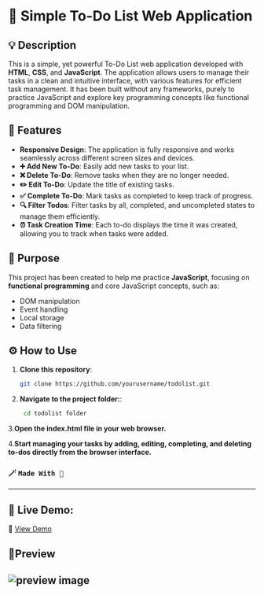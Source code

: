 # 📝 Simple To-Do List Web Application

## 💡 Description
This is a simple, yet powerful To-Do List web application developed with **HTML**, **CSS**, and **JavaScript**. The application allows users to manage their tasks in a clean and intuitive interface, with various features for efficient task management. It has been built without any frameworks, purely to practice JavaScript and explore key programming concepts like functional programming and DOM manipulation.

## 🚀 Features
- **Responsive Design**: The application is fully responsive and works seamlessly across different screen sizes and devices.
- **➕ Add New To-Do**: Easily add new tasks to your list.
- **❌ Delete To-Do**: Remove tasks when they are no longer needed.
- **✏️ Edit To-Do**: Update the title of existing tasks.
- **✅ Complete To-Do**: Mark tasks as completed to keep track of progress.
- **🔍 Filter Todos**: Filter tasks by all, completed, and uncompleted states to manage them efficiently.
- **⏰ Task Creation Time**: Each to-do displays the time it was created, allowing you to track when tasks were added.

## 🎯 Purpose
This project has been created to help me practice **JavaScript**, focusing on **functional programming** and core JavaScript concepts, such as:
- DOM manipulation
- Event handling
- Local storage
- Data filtering

## ⚙️ How to Use
1. **Clone this repository**:

   ```bash
   git clone https://github.com/yourusername/todolist.git
2. **Navigate to the project folder:**:

   ```bash
    cd todolist folder
3.**Open the index.html file in your web browser.**

4.**Start managing your tasks by adding, editing, completing, and deleting to-dos directly from the browser interface.**

### 🪄 `Made With 🤍`
---
## 🚀 Live Demo:
🔗 [View Demo](https://ramtinimani.github.io/simple-todolist/)
## 📸Preview
![preview image](/preview.png)
---
